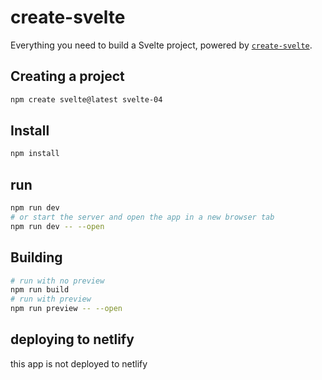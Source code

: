 # create-svelte

Everything you need to build a Svelte project, powered by [`create-svelte`](https://github.com/sveltejs/kit/tree/master/packages/create-svelte).

## Creating a project

```bash
npm create svelte@latest svelte-04
```

## Install

```bash
npm install
```

## run

```bash
npm run dev
# or start the server and open the app in a new browser tab
npm run dev -- --open
```

## Building

```bash
# run with no preview
npm run build
# run with preview
npm run preview -- --open
```

## deploying to netlify

this app is not deployed to netlify

